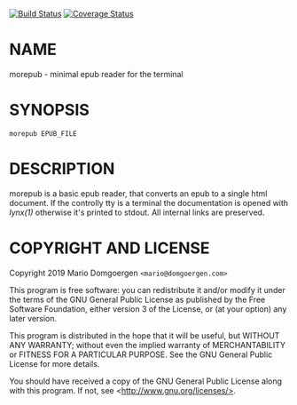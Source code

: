 [![Build Status](https://travis-ci.org/mdom/morepub.svg?branch=master)](https://travis-ci.org/mdom/morepub) [![Coverage Status](https://img.shields.io/coveralls/mdom/morepub/master.svg?style=flat)](https://coveralls.io/r/mdom/morepub?branch=master)
# NAME

morepub - minimal epub reader for the terminal

# SYNOPSIS

    morepub EPUB_FILE

# DESCRIPTION

morepub is a basic epub reader, that converts an epub to a single html
document. If the controlly tty is a terminal the documentation is opened
with _lynx(1)_ otherwise it's printed to stdout. All internal links are
preserved.

# COPYRIGHT AND LICENSE 

Copyright 2019 Mario Domgoergen `<mario@domgoergen.com>` 

This program is free software: you can redistribute it and/or modify 
it under the terms of the GNU General Public License as published by 
the Free Software Foundation, either version 3 of the License, or 
(at your option) any later version. 

This program is distributed in the hope that it will be useful, 
but WITHOUT ANY WARRANTY; without even the implied warranty of 
MERCHANTABILITY or FITNESS FOR A PARTICULAR PURPOSE.  See the 
GNU General Public License for more details. 

You should have received a copy of the GNU General Public License 
along with this program.  If not, see &lt;http://www.gnu.org/licenses/>. 
